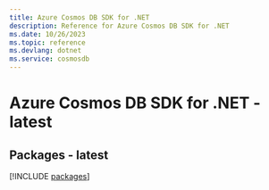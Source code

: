```yaml
---
title: Azure Cosmos DB SDK for .NET
description: Reference for Azure Cosmos DB SDK for .NET
ms.date: 10/26/2023
ms.topic: reference
ms.devlang: dotnet
ms.service: cosmosdb
---
```

# Azure Cosmos DB SDK for .NET - latest
## Packages - latest
[!INCLUDE [packages](cosmos-db-index.md)]